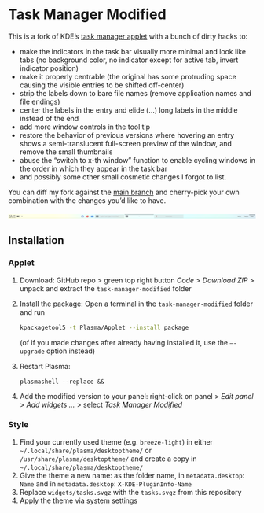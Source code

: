 # Task Manager Modified

This is a fork of KDE’s [task manager applet](https://github.com/KDE/plasma-desktop/tree/master/applets/taskmanager) with a bunch of dirty hacks to:

- make the indicators in the task bar visually more minimal and look like tabs (no background color, no indicator except for active tab, invert indicator position)
- make it properly centrable (the original has some protruding space causing the visible entries to be shifted off-center)
- strip the labels down to bare file names (remove application names and file endings)
- center the labels in the entry and elide (…) long labels in the middle instead of the end
- add more window controls in the tool tip
- restore the behavior of previous versions where hovering an entry shows a semi-translucent full-screen preview of the window, and remove the small thumbnails
- abuse the “switch to x-th window” function to enable cycling windows in the order in which they appear in the task bar
- and possibly some other small cosmetic changes I forgot to list.

You can diff my fork against the [main branch](https://github.com/KDE/plasma-desktop/tree/master/applets/taskmanager) and cherry-pick your own combination with the changes you’d like to have.

![screenshot](screenshot.png)

## Installation

### Applet

1. Download: GitHub repo > green top right button *Code* > *Download ZIP* > unpack and extract the `task-manager-modified` folder

2. Install the package: Open a terminal in the `task-manager-modified` folder and run 

   ````bash
   kpackagetool5 -t Plasma/Applet --install package
   ````

   (of if you made changes after already having installed it, use the `–-upgrade` option instead)

3. Restart Plasma:

   ````
   plasmashell --replace &&
   ````

4. Add the modified version to your panel: right-click on panel > *Edit panel* > *Add widgets …* > select *Task Manager Modified*

### Style

1. Find your currently used theme (e.g. `breeze-light`) in either `~/.local/share/plasma/desktoptheme/` or `/usr/share/plasma/desktoptheme/` and create a copy in `~/.local/share/plasma/desktoptheme/`
2. Give the theme a new name: as the folder name, in `metadata.desktop`: `Name` and in `metadata.desktop`: `X-KDE-PluginInfo-Name`
3. Replace `widgets/tasks.svgz` with the `tasks.svgz` from this repository
4. Apply the theme via system settings

